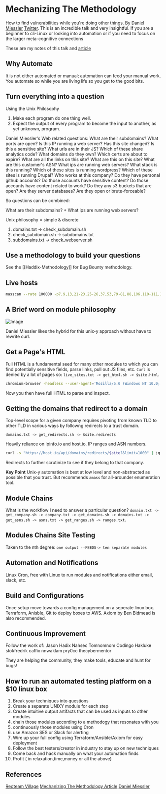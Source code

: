 # Mechanizing The Methodology

How to find vulnerabilities while you're doing other things. By [Daniel Miessler](https://danielmiessler.com) [Twitter](https://twitter.com/danielmiessler). This is an incredible talk and very insightful. If you are a beginner to cli-Linux or looking into automation or if you need to focus on the larger meta-cognitive connections 

These are my notes of this talk and [article](https://danielmiessler.com/blog/mechanizing-the-methodology/)

## Why Automate
It is not either automated or manual; automation can feed your manual work. You automate so while you are living life so you get to the good bits.

## Turn everything into a question

Using the Unix Philosophy
1. Make each program do one thing well.
2. Expect the output of every program to become the input to another, as yet unknown, program.

Daniel Miessler's Web related questions:
What are their subdomains?
What ports are open?
Is this IP running a web server?
Has this site changed?
Is this a sensitive site?
What urls are in their JS?
Which of these share analytics code?
What domains do they own?
Which certs are about to expire?
What are all the links on this site?
What are this on this site?
What are this customer's ASN?
What ips are running web servers?
What stack is this running?
Which of these sites is running wordpress? 
Which of these sites is running Drupal?
Who works at this company?
Do they have personal github accounts?
Do those accounts have sensitive content?
Do those accounts have content related to work?
Do they any s3 buckets that are open?
Are they server databases?
Are they open or brute-forceable?

So questions can be combined: 

What are their subdomains? 
+
What ips are running web servers?

Unix philosophy = simple & discrete
1. domains.txt -> check_subdomain.sh 
2. check_subdomain.sh -> subdomains.txt
3. subdomains.txt -> check_webserver.sh

## Use a methodology to build your questions
See the [[Haddix-Methodology]] for Bug Bounty methodology.

## Live hosts

```bash
masscan --rate 100000 -p7,9,13,21-23,25-26,37,53,79-81,88,106,110-111,113,119,135,139,143-144,179,199,389,427,443-445,465,513-515,543-544,548,554,587,631,646,873,990,993,995,1025-29,1110,1433,1720m1723m1755,1900,2000-2001,2049,2121,2717,3000,3128,3306,2289,2986,4899,5000,5009,5051,5060,5101,5190,5357,5432,5631,5666,5800,5900,6000-6001,6646,7070,8000,8008-8009,8080-8081,8443,8888,9100,9999-10000,32768,49152-49157 -L ips.txt | awk '{ print $6 }' | sort -u > live_ips.txt
```

## A Brief word on module philosophy

![Image](recon-mtm-module-philosophy.png)

Daniel Miessler likes the hybrid for this unix-y approach without have to rewrite curl.

## Get a Page's HTML

Full HTML is a fundamental seed for many other modules to which you can find potentially sensitive fields, parse links, pull out JS files, etc. `Curl` is denied by a lot of pages so:
`live_sites.txt -> get_html.sh -> $site.html`. 

```bash
chromium-browser -headless --user-agent='Mozilla/5.0 (Windows NT 10.0; Win64; x64) AppleWebKit/537. 36 (KHTML, like Gecko) Chrome/67.0.3396.99 Safari/537.36' --dump-dom $site > site.html
```
Now you then have full HTML to parse and inspect.

## Getting the domains that redirect to a domain

Top-level scope for a given company requires pivoting from known TLD to other TLD in various ways by followng redirects to a trust domain.

`domains.txt -> get_redirects.sh -> $site.redirects`

Heavily reliance on ipinfo.io and host.io.
IP ranges and ASN numbers.
```bash
curl -s "https://host.io/api/domains/redirects/$site?&limit=1000" | jq -r '.domains' | jq '.[]' | tr -d \" > $site.redirects"
```
Redirects to further scrutinize to see if they belong to that company.

**Key Point** Unix-y automation is best at low level and non-abstracted as possible that you trust. But recommends `amass` for all-arounder enumeration tool.

## Module Chains
What is the workflow I need to answer a particular question?
`domain.txt -> get_company.sh -> company.txt -> get_domains.sh -> domains.txt -> get_asns.sh -> asns.txt -> get_ranges.sh -> ranges.txt`.

## Modules Chains Site Testing
Taken to the nth degree:
`one output --FEEDS-> ten separate modules`

## Automation and Notifications
Linux Cron, free with Linux to run modules and notifications either email, slack, etc.

## Build and Configurations
Once setup move towards a config management on a seperate linux box. Terraform, Anisble, Git  to deploy boxes to AWS. Axiom by Ben Bidmead is also recommended.

## Continuous Improvement
Follow the work of:
Jason Hadix
Nahsec
Tomnomnom
Codingo
Hakluke
stokfredrik
caffix
nnwaklam
pry0cc
thecybermentor

They are helping the community, they make tools, educate and hunt for bugs!

## How to run an automated testing platform on a $10 linux box
1. Break your techniques into questions
2. Create a separate UNIXY module for each step
3. Create intuitive output artifacts that can be used as inputs to other modules
4. chain those modules according to a methodogy that resonates with you
5. continuously those modules using Cron
6. use Amazon SES or Slack for alerting
7. Wire up your full config using Terraform/Ansible/Axiom for easy deployment
8. Follow the best testers/creator in industry to stay up on new techniques 
9. Come back and hack manually on what your automation finds
10. Profit ( in relaxation,time,money or all the above)

## References

[Redteam Village](https://www.youtube.com/watch?v=URBnM6gGODo)
[Mechanizing The Methodology Article](https://danielmiessler.com/blog/mechanizing-the-methodology/)
[Daniel Miessler](https://danielmiessler.com)